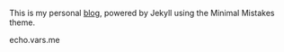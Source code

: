 This is my personal [blog](http://echo.vars.me), powered by Jekyll using the Minimal Mistakes theme.

echo.vars.me